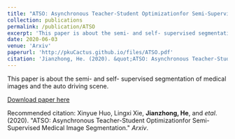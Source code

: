 ```yaml
---
title: "ATSO: Asynchronous Teacher-Student Optimizationfor Semi-Supervised Medical Image Segmentation"
collection: publications
permalink: /publication/ATSO
excerpt: 'This paper is about the semi- and self- supervised segmentation of medical images and the auto driving scene.'
date: 2020-06-03
venue: 'Arxiv'
paperurl: 'http://pkuCactus.github.io/files/ATSO.pdf'
citation: 'Jianzhong, He. (2020). &quot;ATSO: Asynchronous Teacher-Student Optimizationfor Semi-Supervised Medical Image Segmentation.&quot; <i>Arxiv</i>.'
---
```

This paper is about the semi- and self- supervised segmentation of medical images and the auto driving scene.

[Download paper here](http://pkuCactus.github.io/files/ATSO.pdf)

Recommended citation: Xinyue Huo, Lingxi Xie, **Jianzhong, He**, and *etal*. (2020). &quot;ATSO: Asynchronous Teacher-Student Optimizationfor Semi-Supervised Medical Image Segmentation.&quot; <i>Arxiv</i>.